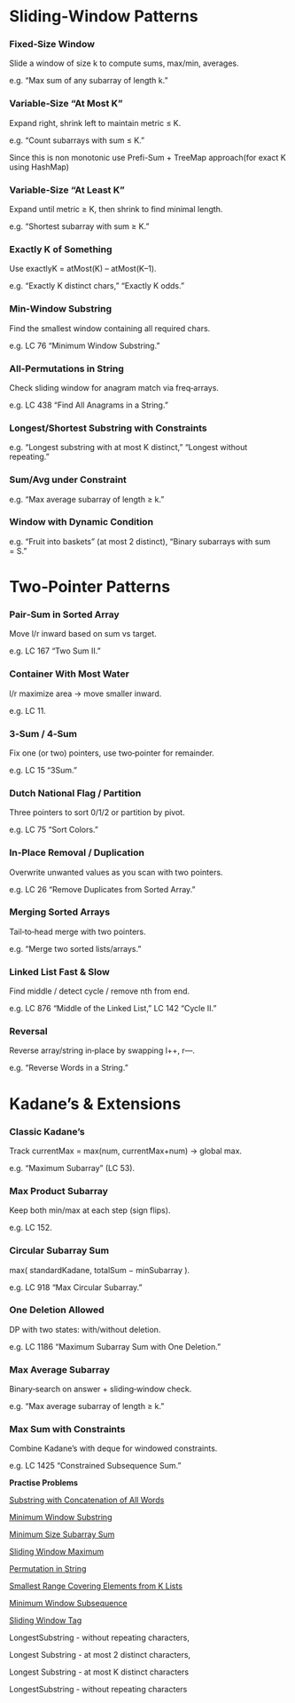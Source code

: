 
# Sliding‑Window Patterns

### Fixed‑Size Window
Slide a window of size k to compute sums, max/min, averages.

e.g. “Max sum of any subarray of length k.”


### Variable‑Size “At Most K”
Expand right, shrink left to maintain metric ≤ K.

e.g. “Count subarrays with sum ≤ K.”

Since this is non monotonic use Prefi-Sum + TreeMap approach(for exact K using HashMap)

### Variable‑Size “At Least K”
Expand until metric ≥ K, then shrink to find minimal length.

e.g. “Shortest subarray with sum ≥ K.”

### Exactly K of Something
Use exactlyK = atMost(K) – atMost(K–1).

e.g. “Exactly K distinct chars,” “Exactly K odds.”

### Min‑Window Substring
Find the smallest window containing all required chars.

e.g. LC 76 “Minimum Window Substring.”

### All‑Permutations in String
Check sliding window for anagram match via freq‑arrays.

e.g. LC 438 “Find All Anagrams in a String.”

### Longest/Shortest Substring with Constraints
e.g. “Longest substring with at most K distinct,” “Longest without repeating.”

### Sum/Avg under Constraint
e.g. “Max average subarray of length ≥ k.”

### Window with Dynamic Condition
e.g. “Fruit into baskets” (at most 2 distinct), “Binary subarrays with sum = S.”


# Two‑Pointer Patterns

### Pair‑Sum in Sorted Array
Move l/r inward based on sum vs target.

e.g. LC 167 “Two Sum II.”

### Container With Most Water
l/r maximize area → move smaller inward.

e.g. LC 11.

### 3‑Sum / 4‑Sum
Fix one (or two) pointers, use two‑pointer for remainder.

e.g. LC 15 “3Sum.”

### Dutch National Flag / Partition
Three pointers to sort 0/1/2 or partition by pivot.

e.g. LC 75 “Sort Colors.”

### In‑Place Removal / Duplication
Overwrite unwanted values as you scan with two pointers.

e.g. LC 26 “Remove Duplicates from Sorted Array.”

### Merging Sorted Arrays
Tail‑to‑head merge with two pointers.

e.g. “Merge two sorted lists/arrays.”

### Linked List Fast & Slow
Find middle / detect cycle / remove nth from end.

e.g. LC 876 “Middle of the Linked List,” LC 142 “Cycle II.”

### Reversal
Reverse array/string in‑place by swapping l++, r––.

e.g. “Reverse Words in a String.”

# Kadane’s & Extensions

### Classic Kadane’s
Track currentMax = max(num, currentMax+num) → global max.

e.g. “Maximum Subarray” (LC 53).

### Max Product Subarray
Keep both min/max at each step (sign flips).

e.g. LC 152.

### Circular Subarray Sum
max( standardKadane, totalSum − minSubarray ).

e.g. LC 918 “Max Circular Subarray.”

### One Deletion Allowed
DP with two states: with/without deletion.

e.g. LC 1186 “Maximum Subarray Sum with One Deletion.”

### Max Average Subarray
Binary‑search on answer + sliding‑window check.

e.g. “Max average subarray of length ≥ k.”

### Max Sum with Constraints
Combine Kadane’s with deque for windowed constraints.

e.g. LC 1425 “Constrained Subsequence Sum.”


**Practise Problems**

[Substring with Concatenation of All Words](https://leetcode.com/problems/substring-with-concatenation-of-all-words/description/)

[Minimum Window Substring](https://leetcode.com/problems/minimum-window-substring/description/)

[Minimum Size Subarray Sum](https://leetcode.com/problems/minimum-size-subarray-sum/description/)

[Sliding Window Maximum](https://leetcode.com/problems/sliding-window-maximum/description/)

[Permutation in String](https://leetcode.com/problems/permutation-in-string/description/)

[Smallest Range Covering Elements from K Lists](https://leetcode.com/problems/smallest-range-covering-elements-from-k-lists/description/)

[Minimum Window Subsequence](https://leetcode.com/problems/minimum-window-subsequence/description/)

[Sliding Window Tag](https://leetcode.com/tag/sliding-window/)



LongestSubstring - without repeating characters,

Longest Substring - at most 2 distinct characters,

Longest Substring - at most K distinct characters

LongestSubstring - without repeating characters



